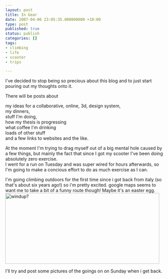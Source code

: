 ```yaml
---
layout: post
title: In Gear
date: 2007-04-06 23:05:35.000000000 +10:00
type: post
published: true
status: publish
categories: []
tags:
- climbing
- life
- scooter
- trips

---
```

<p>I've decided to stop being so precious about this blog and to just start pouring out my thoughts onto it.</p>
<p>There will be posts about</p>
<p>my ideas for a collaborative, online, 3d, design system,<br />
my dinners,<br />
stuff I'm doing,<br />
how my thesis is progressing<br />
what coffee I'm drinking<br />
loads of other stuff<br />
and a few links to websites and the like.<!--more--></p>
<p>At the moment I'm trying to drag myself out of a big mental hole caused by a few things, but mainly the fact that since I got my scooter I've been doing absolutely zero exercise.<br />
I went for a run on Tuesday and was super wired for hours afterwards, so I'm going to make a concious effort to do as much exercise as I can.</p>
<p>I'm going climbing outdoors for the first time since i got back from italy (so that's about six years ago!) so i'm pretty excited. google maps seems to want me to take a bit of a funny route though! Maybe it's an easter egg.<br />
<a href="http://www.flickr.com/photos/95698107@N00/448815323/" title="Photo Sharing"><img src="{{ site.baseurl }}/assets/448815323_9deb170026.jpg" alt="windup?" height="223" width="485" /></a></p>
<p>I'll try and post some pictures of the goings on on Sunday when i get back.</p>
